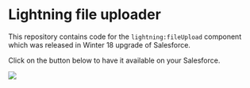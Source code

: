 # Lightning file uploader

This repository contains code for the `lightning:fileUpload` component which was released in Winter 18 upgrade of Salesforce.

Click on the button below to have it available on your Salesforce.

[<img src="https://raw.githubusercontent.com/afawcett/githubsfdeploy/master/deploy.png">](https://githubsfdeploy.herokuapp.com?owner=kevanmoothien&repo=lightning-file-uploader&ref=uploader)